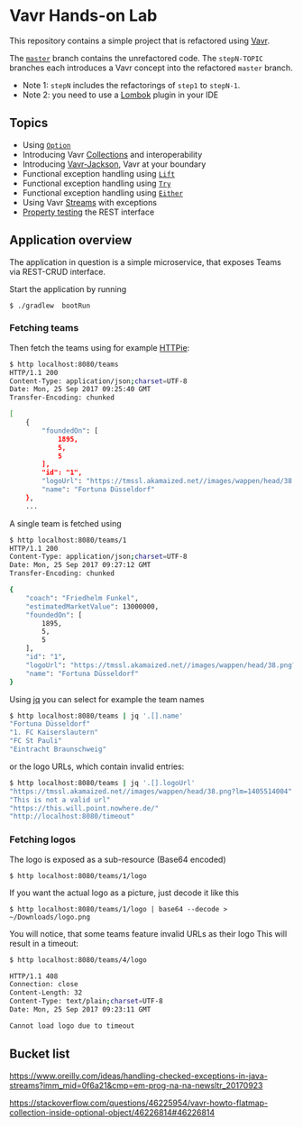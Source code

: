 # Vavr Hands-on Lab

This repository contains a simple project that is refactored using
[Vavr](http://vavr.io).

The [`master`](https://github.com/koenighotze/vavr-kata-demo) branch contains the unrefactored code. 
The `stepN-TOPIC` branches each introduces a Vavr concept into the
refactored `master` branch.

* Note 1: `stepN` includes the refactorings of `step1` to `stepN-1`.
* Note 2: you need to use a [Lombok](https://projectlombok.org/) plugin in your IDE 

## Topics

* Using [`Option`](http://www.vavr.io/vavr-docs/#_option) 
* Introducing Vavr [Collections](http://www.vavr.io/vavr-docs/#_collections) and interoperability
* Introducing [Vavr-Jackson](https://github.com/vavr-io/vavr-jackson), Vavr at your boundary
* Functional exception handling using [`Lift`](http://www.vavr.io/vavr-docs/#_lifting)
* Functional exception handling using [`Try`](http://www.vavr.io/vavr-docs/#_try)
* Functional exception handling using [`Either`](http://www.vavr.io/vavr-docs/#_either)
* Using Vavr [Streams](http://www.vavr.io/vavr-docs/#_stream) with exceptions 
* [Property testing](http://www.vavr.io/vavr-docs/#_property_checking) the REST interface

## Application overview

The application in question is a simple microservice, that exposes Teams via REST-CRUD interface.

Start the application by running

`$ ./gradlew  bootRun`

### Fetching teams

Then fetch the teams using for example [HTTPie](https://httpie.org/):

```bash
$ http localhost:8080/teams
HTTP/1.1 200
Content-Type: application/json;charset=UTF-8
Date: Mon, 25 Sep 2017 09:25:40 GMT
Transfer-Encoding: chunked

[
    {
        "foundedOn": [
            1895,
            5,
            5
        ],
        "id": "1",
        "logoUrl": "https://tmssl.akamaized.net//images/wappen/head/38.png?lm=1405514004",
        "name": "Fortuna Düsseldorf"
    },
    ...
```

A single team is fetched using

```bash
$ http localhost:8080/teams/1
HTTP/1.1 200
Content-Type: application/json;charset=UTF-8
Date: Mon, 25 Sep 2017 09:27:12 GMT
Transfer-Encoding: chunked

{
    "coach": "Friedhelm Funkel",
    "estimatedMarketValue": 13000000,
    "foundedOn": [
        1895,
        5,
        5
    ],
    "id": "1",
    "logoUrl": "https://tmssl.akamaized.net//images/wappen/head/38.png?lm=1405514004",
    "name": "Fortuna Düsseldorf"
}
```

Using [jq](https://stedolan.github.io/jq/) you can select for example the team names

```bash
$ http localhost:8080/teams | jq '.[].name'
"Fortuna Düsseldorf"
"1. FC Kaiserslautern"
"FC St Pauli"
"Eintracht Braunschweig"
```

or the logo URLs, which contain invalid entries:

```bash
$ http localhost:8080/teams | jq '.[].logoUrl'
"https://tmssl.akamaized.net//images/wappen/head/38.png?lm=1405514004"
"This is not a valid url"
"https://this.will.point.nowhere.de/"
"http://localhost:8080/timeout"
```

### Fetching logos

The logo is exposed as a sub-resource (Base64 encoded)

`$ http localhost:8080/teams/1/logo`

If you want the actual logo as a picture, just decode it like this

`$ http localhost:8080/teams/1/logo | base64 --decode > ~/Downloads/logo.png`

You will notice, that some teams feature invalid URLs as their logo
This will result in a timeout:

```bash
$ http localhost:8080/teams/4/logo

HTTP/1.1 408
Connection: close
Content-Length: 32
Content-Type: text/plain;charset=UTF-8
Date: Mon, 25 Sep 2017 09:23:11 GMT

Cannot load logo due to timeout
``` 

## Bucket list
https://www.oreilly.com/ideas/handling-checked-exceptions-in-java-streams?imm_mid=0f6a21&cmp=em-prog-na-na-newsltr_20170923

https://stackoverflow.com/questions/46225954/vavr-howto-flatmap-collection-inside-optional-object/46226814#46226814


